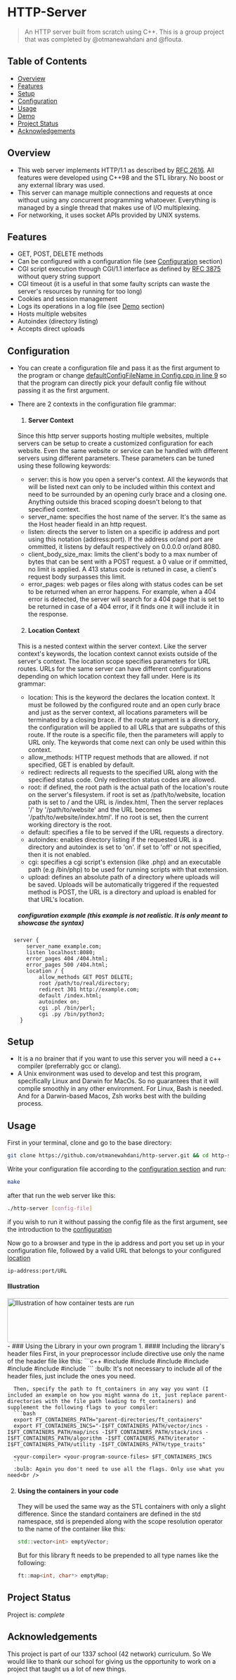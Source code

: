 # HTTP-Server
> An HTTP server built from scratch using C++. This is a group project that was completed by @otmanewahdani and @flouta.

## Table of Contents
* [Overview](#overview)
* [Features](#features)
* [Setup](#setup)
* [Configuration](#configuration)
* [Usage](#usage)
* [Demo](#demo)
* [Project Status](#project-status)
* [Acknowledgements](#acknowledgements)

## Overview
- This web server implements HTTP/1.1 as described by [RFC 2616](https://www.rfc-editor.org/rfc/rfc2616). All features were developed using C++98 and the STL library. No boost or any external library was used.
- This server can manage multiple connections and requests at once without using any concurrent programming whatoever. Everything is managed by a single thread that makes use of I/O multiplexing.
- For networking, it uses socket APIs provided by UNIX systems.

## Features
- GET, POST, DELETE methods
- Can be configured with a configuration file (see [Configuration](#configuration) section)
- CGI script execution through CGI/1.1 interface as defined by [RFC 3875](https://datatracker.ietf.org/doc/html/rfc3875) without query string support
- CGI timeout (it is a useful in that some faulty scripts can waste the server's resources by running for too long)
- Cookies and session management
- Logs its operations in a log file (see [Demo](#demo) section)
- Hosts multiple websites
- Autoindex (directory listing)
- Accepts direct uploads

## Configuration
- You can create a configuration file and pass it as the first argument to the program or change [defaultConfigFileName in Config.cpp in line 9](srcs/Config/Config.cpp) so that the program can directly pick your default config file without passing it as the first argument.
- There are 2 contexts in the configuration file grammar:
  1. #### Server Context
  Since this http server supports hosting multiple websites, multiple servers can be setup to create a customized configuration for each website. Even the same website or service can be handled with different servers using different parameters. These parameters can be tuned using these following keywords:
  
    - server: this is how you open a server's context. All the keywords that will be listed next can only to be included within this context and need to be surrounded by an opening curly brace and a closing one. Anything outside this braced scoping doesn't belong to that specified context.
    - server_name: specifies the host name of the server. It's the same as the Host header fieald in an http request.
    - listen: directs the server to listen on a specific ip address and port using this notation (address:port). If the address or/and port are ommitted, it listens by default respectively on 0.0.0.0 or/and 8080.
    - client_body_size_max: limits the client's body to a max number of bytes that can be sent with a POST request. a 0 value or if ommitted, no limit is applied. A 413 status code is retuned in case, a client's request body surpasses this limit.
    - error_pages: web pages or files along with status codes can be set to be returned when an error happens. For example, when a 404 error is detected, the server will search for a 404 page that is set to be returned in case of a 404 error, if it finds one it will include it in the response.
   
  2. #### Location Context
  This is a nested context within the server context. Like the server context's keywords, the location context cannot exists outside of the server's context. The location scope specifies parameters for URL routes. URLs for the same server can have different configurations depending on which location context they fall under. Here is its grammar:
  
  - location: This is the keyword the declares the location context. It must be followed by the configured route and an open curly brace and just as the server context, all locations parameters will be terminated by a closing brace. if the route argument is a directory, the configuration will be applied to all URLs that are subpaths of this route. If the route is a specific file, then the parameters will apply to URL only. The keywords that come next can only be used within this context.
  - allow_methods: HTTP request methods that are allowed. if not specified, GET is enabled by default.
  - redirect: redirects all requests to the specified URL along with the specified status code. Only redirection status codes are allowed.
  - root: if defined, the root path is the actual path of the location's route on the server's filesystem. if root is set as /path/to/website, location path is set to / and the URL is /index.html, Then the server replaces '/' by '/path/to/website' and the URL becomes '/path/to/website/index.html'. If no root is set, then the current working directory is the root.
  - default: specifies a file to be served if the URL requests a directory.
  - autoindex: enables directory listing if the requested URL is a directory and autoindex is set to 'on'. if set to 'off' or not specified, then it is not enabled.
  - cgi: specifies a cgi script's extension (like .php) and an executable path (e.g /bin/php) to be used for running scripts with that extension.
  - upload: defines an absolute path of a directory where uploads will be saved. Uploads will be automatically triggered if the requested method is POST, the URL is a directory and upload is enabled for that URL's location.
 
  ##### configuration example (this example is not realistic. It is only meant to showcase the syntax)
```
  server {   
      server_name example.com;
      listen localhost:8080;
      error_pages 404 /404.html;
      error_pages 500 /404.html;    
      location / {
          allow_methods GET POST DELETE;
          root /path/to/real/directory;
          redirect 301 http://example.com;
          default /index.html;
          autoindex on;
          cgi .pl /bin/perl;
          cgi .py /bin/python3;      
    }    
```

## Setup
- It is a no brainer that if you want to use this server you will need a c++ compiler (preferrably gcc or clang).
- A Unix environment was used to develop and test this program, specifically Linux and Darwin for MacOs. So no guarantees that it will compile smoothly in any other environment. For Linux, Bash is needed. And for a Darwin-based Macos, Zsh works best with the building process.


## Usage
First in your terminal, clone and go to the base directory:
```bash
git clone https://github.com/otmanewahdani/http-server.git && cd http-server
```
Write your configuration file according to the [configuration section](#configuration) and run:
```bash
make
```
after that run the web server like this:
```bash
./http-server [config-file]
```
if you wish to run it without passing the config file as the first argument, see the introduction to the [configuration](#configuration)

Now go to a browser and type in the ip address and port you set up in your configuration file, followed by a valid URL that belongs to your configured [location](#location-context)
 
 ```
 ip-address:port/URL
 ```
  #### Illustration
  <img src="./.img/container testing illustration.gif" alt="Illustration of how container tests are run" width="600" height="100" />
- ### Using the Library in your own program
  1. #### Including the library's header files
      First, in your preprocessor include directive use only the name of the header file like this:
      ```c++
      #include <vector.hpp>
      #include <map.hpp>
      #include <stack.hpp>
      #include <type_traits.hpp>
      #include <utility.hpp>
      #include <iterator.hpp>
      #include <algorithm.hpp>
      ```
      :bulb: It's not necessary to include all of the header files, just include the ones you need.<br />
      
      Then, specify the path to ft_containers in any way you want (I included an example on how you might wanna do it, just replace parent-directories with the file path leading to ft_containers) and supplement the following flags to your compiler:
      ```bash
      export FT_CONTAINERS_PATH="parent-directories/ft_containers"
      export FT_CONTAINERS_INCS="-I$FT_CONTAINERS_PATH/vector/incs -I$FT_CONTAINERS_PATH/map/incs -I$FT_CONTAINERS_PATH/stack/incs -I$FT_CONTAINERS_PATH/algorithm -I$FT_CONTAINERS_PATH/iterator -I$FT_CONTAINERS_PATH/utility -I$FT_CONTAINERS_PATH/type_traits"
      
      <your-compiler> <your-program-source-files> $FT_CONTAINERS_INCS
      ```
      :bulb: Again you don't need to use all the flags. Only use what you need<br />
  2. #### Using the containers in your code
      They will be used the same way as the STL containers with only a slight difference. Since the standard containers are defined in the std namespace, std is prepended along with the scope resolution operator to the name of the container like this:
      ```c++
      std::vector<int> emptyVector;
      ```
      But for this library ft needs to be prepended to all type names like the following:
      ```c++
      ft::map<int, char*> emptyMap;
      ```

## Project Status
Project is: _complete_


## Acknowledgements
This project is part of our 1337 school (42 network) curriculum. So We would like to thank our school for giving us the opportunity to work on a project that taught us a lot of new things.
